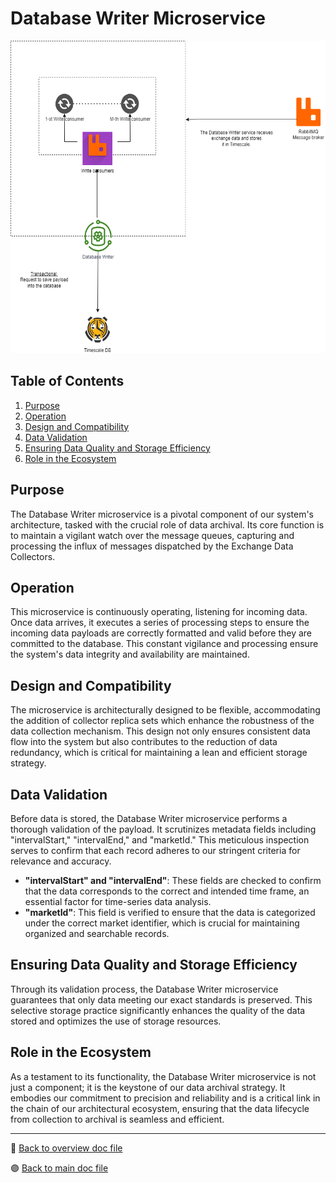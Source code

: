 # Database Writer Microservice

<img src="../../public/images/architecture/database_writer.png" alt="Database Writer Schema" height="500"/>

## Table of Contents

1. [Purpose](#purpose)
2. [Operation](#operation)
3. [Design and Compatibility](#design-and-compatibility)
4. [Data Validation](#data-validation)
5. [Ensuring Data Quality and Storage Efficiency](#ensuring-data-quality-and-storage-efficiency)
6. [Role in the Ecosystem](#role-in-the-ecosystem)

## Purpose
The Database Writer microservice is a pivotal component of our system's architecture, tasked with the crucial role of data archival. Its core function is to maintain a vigilant watch over the message queues, capturing and processing the influx of messages dispatched by the Exchange Data Collectors.

## Operation
This microservice is continuously operating, listening for incoming data. Once data arrives, it executes a series of processing steps to ensure the incoming data payloads are correctly formatted and valid before they are committed to the database. This constant vigilance and processing ensure the system's data integrity and availability are maintained.

## Design and Compatibility
The microservice is architecturally designed to be flexible, accommodating the addition of collector replica sets which enhance the robustness of the data collection mechanism. This design not only ensures consistent data flow into the system but also contributes to the reduction of data redundancy, which is critical for maintaining a lean and efficient storage strategy.

## Data Validation
Before data is stored, the Database Writer microservice performs a thorough validation of the payload. It scrutinizes metadata fields including "intervalStart," "intervalEnd," and "marketId." This meticulous inspection serves to confirm that each record adheres to our stringent criteria for relevance and accuracy.

- **"intervalStart" and "intervalEnd"**: These fields are checked to confirm that the data corresponds to the correct and intended time frame, an essential factor for time-series data analysis.
- **"marketId"**: This field is verified to ensure that the data is categorized under the correct market identifier, which is crucial for maintaining organized and searchable records.

## Ensuring Data Quality and Storage Efficiency
Through its validation process, the Database Writer microservice guarantees that only data meeting our exact standards is preserved. This selective storage practice significantly enhances the quality of the data stored and optimizes the use of storage resources.

## Role in the Ecosystem
As a testament to its functionality, the Database Writer microservice is not just a component; it is the keystone of our data archival strategy. It embodies our commitment to precision and reliability and is a critical link in the chain of our architectural ecosystem, ensuring that the data lifecycle from collection to archival is seamless and efficient.

---

 🔵 [Back to overview doc file](./overview.md)

 🟣 [Back to main doc file](../../README.md)